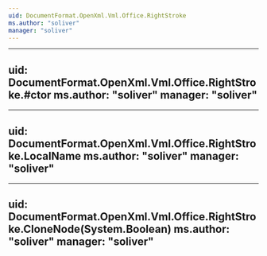 ```yaml
---
uid: DocumentFormat.OpenXml.Vml.Office.RightStroke
ms.author: "soliver"
manager: "soliver"
---
```


---
uid: DocumentFormat.OpenXml.Vml.Office.RightStroke.#ctor
ms.author: "soliver"
manager: "soliver"
---

---
uid: DocumentFormat.OpenXml.Vml.Office.RightStroke.LocalName
ms.author: "soliver"
manager: "soliver"
---

---
uid: DocumentFormat.OpenXml.Vml.Office.RightStroke.CloneNode(System.Boolean)
ms.author: "soliver"
manager: "soliver"
---
